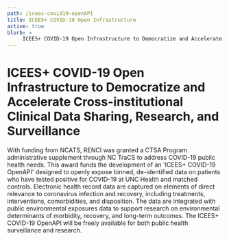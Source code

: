 ```yaml
---
path: /icees-covid19-openAPI
title: ICEES+ COVID-19 Open Infrastructure
active: true
blurb: >
     ICEES+ COVID-19 Open Infrastructure to Democratize and Accelerate Cross-institutional Clinical Data Sharing, Research, and Surveillance: With funding from NCATS, RENCI was granted a CTSA Program administrative supplement through NC TraCS to address COVID-19 public health needs. 
---
```

# ICEES+ COVID-19 Open Infrastructure to Democratize and Accelerate Cross-institutional Clinical Data Sharing, Research, and Surveillance

With funding from NCATS, RENCI was granted a CTSA Program administrative supplement through NC TraCS to address COVID-19 public health needs. This award funds the development of an 'ICEES+ COVID-19 OpenAPI' designed to openly expose binned, de-identified data on patients who have tested positive for COVID-19 at UNC Health and matched controls. Electronic health record data are captured on elements of direct relevance to coronavirus infection and recovery, including treatments, interventions, comorbidities, and disposition. The data are integrated with public environmental exposures data to support research on environmental determinants of morbidity, recovery, and long-term outcomes. The ICEES+ COVID-19 OpenAPI will be freely available for both public health surveillance and research.
